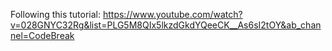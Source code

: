 Following this tutorial:
https://www.youtube.com/watch?v=028GNYC32Rg&list=PLG5M8QIx5lkzdGkdYQeeCK__As6sI2tOY&ab_channel=CodeBreak